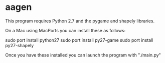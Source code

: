 aagen
=====

This program requires Python 2.7 and the pygame and shapely libraries.

On a Mac using MacPorts you can install these as follows:

sudo port install python27
sudo port install py27-game
sudo port install py27-shapely

Once you have these installed you can launch the program with "./main.py"

